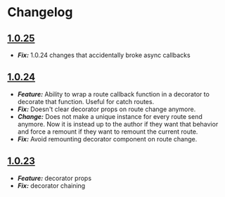 # Changelog

## <a name="v1_0_25" href="#v1_0_25">1.0.25</a>
* ***Fix:*** 1.0.24 changes that accidentally broke async callbacks

## <a name="v1_0_24" href="#v1_0_24">1.0.24</a>
* ***Feature:*** Ability to wrap a route callback function in a decorator to decorate that function. Useful for catch routes.
* ***Fix:*** Doesn't clear decorator props on route change anymore. 
* ***Change:*** Does not make a unique instance for every route send anymore. Now it is instead up to the author if they want that behavior and force a remount if they want to remount the current route.
* ***Fix:*** Avoid remounting decorator component on route change. 

## <a name="v1_0_23" href="#v1_0_24">1.0.23</a>
* ***Feature:*** decorator props
* ***Fix:*** decorator chaining